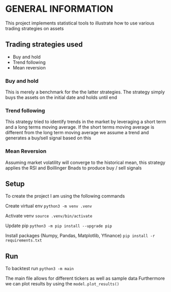 # GENERAL INFORMATION
This project implements statistical tools to illustrate how to use various trading strategies on assets

## Trading strategies used
* Buy and hold  
* Trend following
* Mean reversion  

### Buy and hold
This is merely a benchmark for the the latter strategies. The strategy simply buys the assets on the initial date and holds until end

### Trend following
This strategy tried to identify trends in the market by leveraging a short term and a long terms moving average. If the short terms moving average is different from the long term moving average we assume a trend and generates a buy/sell signal based on this

### Mean Reversion
Assuming market volatility will converge to the historical mean, this strategy applies the RSI and Boillinger Bnads to produce buy / sell signals

## Setup
To create the project I am using the following commands

Create virtual env
`python3 -m venv .venv`

Activate venv
`source .venv/bin/activate`

Update pip
`python3 -m pip install --upgrade pip`

Install packages (Numpy, Pandas, Matplotlib, Yfinance)
`pip install -r requirements.txt`

## Run
To backtest run
`python3 -m main`

The main file allows for different tickers as well as sample data
Furthermore we can plot results by using the 
`model.plot_results()`


